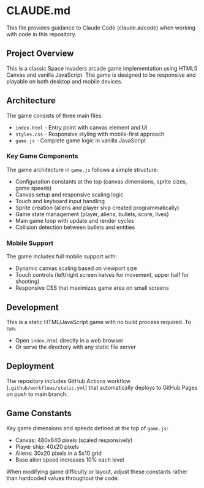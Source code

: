 # CLAUDE.md

This file provides guidance to Claude Code (claude.ai/code) when working with code in this repository.

## Project Overview

This is a classic Space Invaders arcade game implementation using HTML5 Canvas and vanilla JavaScript. The game is designed to be responsive and playable on both desktop and mobile devices.

## Architecture

The game consists of three main files:
- `index.html` - Entry point with canvas element and UI
- `styles.css` - Responsive styling with mobile-first approach
- `game.js` - Complete game logic in vanilla JavaScript

### Key Game Components

The game architecture in `game.js` follows a simple structure:
- Configuration constants at the top (canvas dimensions, sprite sizes, game speeds)
- Canvas setup and responsive scaling logic
- Touch and keyboard input handling
- Sprite creation (aliens and player ship created programmatically)
- Game state management (player, aliens, bullets, score, lives)
- Main game loop with update and render cycles
- Collision detection between bullets and entities

### Mobile Support

The game includes full mobile support with:
- Dynamic canvas scaling based on viewport size
- Touch controls (left/right screen halves for movement, upper half for shooting)
- Responsive CSS that maximizes game area on small screens

## Development

This is a static HTML/JavaScript game with no build process required. To run:
- Open `index.html` directly in a web browser
- Or serve the directory with any static file server

## Deployment

The repository includes GitHub Actions workflow (`.github/workflows/static.yml`) that automatically deploys to GitHub Pages on push to main branch.

## Game Constants

Key game dimensions and speeds defined at the top of `game.js`:
- Canvas: 480x640 pixels (scaled responsively)
- Player ship: 40x20 pixels
- Aliens: 30x20 pixels in a 5x10 grid
- Base alien speed increases 10% each level

When modifying game difficulty or layout, adjust these constants rather than hardcoded values throughout the code.